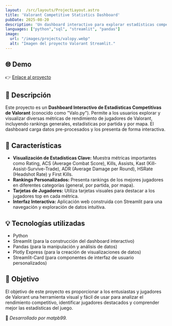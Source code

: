 ```yaml
---
layout:  /src/layouts/ProjectLayout.astro
title: 'Valorant Competitive Statistics Dashboard'
pubDate: 2025-08-20
description: 'Un dashboard interactivo para explorar estadísticas competitivas de jugadores de Valorant.'
languages: ["python","sql", "streamlit", "pandas"]
image:
  url: "/images/projects/valopy.webp"
  alt: "Imagen del proyecto Valorant Streamlit."
---
```


## 🌐 Demo
👉 <a href="https://valopy.streamlit.app/" target="_blank">Enlace al proyecto</a>


## 📝 Descripción

Este proyecto es un **Dashboard Interactivo de Estadísticas Competitivas de Valorant** (conocido como "Valo.py"). Permite a los usuarios explorar y visualizar diversas métricas de rendimiento de jugadores de Valorant, incluyendo rankings generales, estadísticas por partida y por mapa. El dashboard carga datos pre-procesados y los presenta de forma interactiva.

## 🧩 Características
- **Visualización de Estadísticas Clave:** Muestra métricas importantes como Rating, ACS (Average Combat Score), Kills, Assists, Kast (Kill-Assist-Survive-Trade), ADR (Average Damage per Round), HSRate (Headshot Rate) y First Kills.
- **Rankings Personalizados:** Presenta rankings de los mejores jugadores en diferentes categorías (general, por partida, por mapa).
- **Tarjetas de Jugadores:** Utiliza tarjetas visuales para destacar a los jugadores top en cada métrica.
- **Interfaz Interactiva:** Aplicación web construida con Streamlit para una navegación y exploración de datos intuitiva.

## 💡 Tecnologías utilizadas
- Python
- Streamlit (para la construcción del dashboard interactivo)
- Pandas (para la manipulación y análisis de datos)
- Plotly Express (para la creación de visualizaciones de datos)
- Streamlit-Card (para componentes de interfaz de usuario personalizados)

## 🎯 Objetivo
El objetivo de este proyecto es proporcionar a los entusiastas y jugadores de Valorant una herramienta visual y fácil de usar para analizar el rendimiento competitivo, identificar jugadores destacados y comprender mejor las estadísticas del juego.

🚀 *Desarrollado por matpb99.*